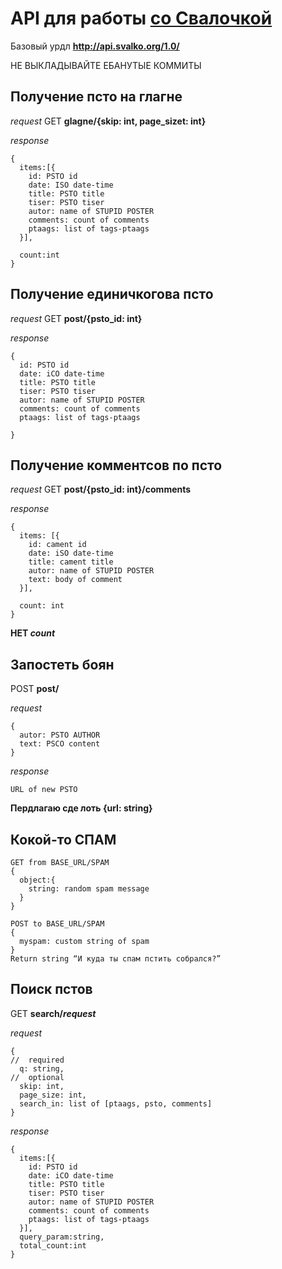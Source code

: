 # API для работы [со Свалочкой](http://svalko.org)

Базовый урдл **http://api.svalko.org/1.0/**

НЕ ВЫКЛАДЫВАЙТЕ ЕБАНУТЫЕ КОММИТЫ

## Получение псто на глагне

_request_
GET **glagne/{skip: int, page_sizet: int}**

_response_
```
{
  items:[{  
    id: PSTO id
    date: ISO date-time
    title: PSTO title
    tiser: PSTO tiser
    autor: name of STUPID POSTER
    comments: count of comments
    ptaags: list of tags-ptaags
  }],

  count:int
}
```

## Получение единичкогова псто

_request_
GET **post/{psto_id: int}**

_response_
```
{
  id: PSTO id
  date: iCO date-time
  title: PSTO title
  tiser: PSTO tiser
  autor: name of STUPID POSTER
  comments: count of comments
  ptaags: list of tags-ptaags
  
}
```

## Получение комментсов по псто

_request_
GET **post/{psto_id: int}/comments**

_response_
```
{
  items: [{
    id: cament id
    date: iSO date-time
    title: cament title
    autor: name of STUPID POSTER
    text: body of comment
  }],
  
  count: int
}
```
**НЕТ _count_**

## Запостеть боян

POST **post/**

_request_
```
{
  autor: PSTO AUTHOR
  text: PSCO content
}
```

_response_

```
URL of new PSTO
```
**Пердлагаю сде лоть {url: string}**

## Кокой-то СПАМ
```
GET from BASE_URL/SPAM 
{
  object:{
    string: random spam message
  }
}

POST to BASE_URL/SPAM
{
  myspam: custom string of spam 
}
Return string “И куда ты спам пстить собрался?”
```

## Поиск пстов

GET **search/_request_**

_request_
```
{
//  required
  q: string, 
//  optional
  skip: int, 
  page_size: int, 
  search_in: list of [ptaags, psto, comments]
}
```

_response_
```
{
  items:[{
    id: PSTO id
    date: iCO date-time
    title: PSTO title
    tiser: PSTO tiser
    autor: name of STUPID POSTER
    comments: count of comments
    ptaags: list of tags-ptaags
  }],
  query_param:string,
  total_count:int
}
```
